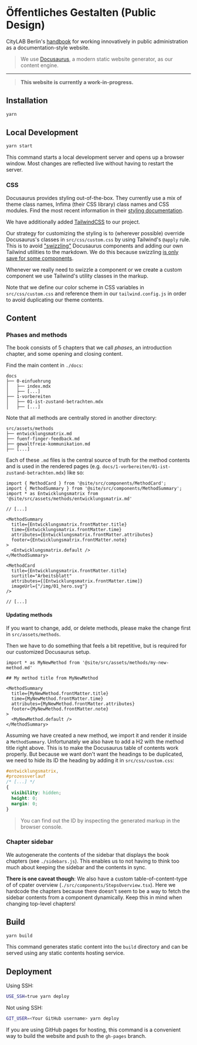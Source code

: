 # Öffentliches Gestalten (Public Design)

CityLAB Berlin's [handbook](https://citylab-berlin.org/en/projects/handbuch/) for working innovatively in public administration as a documentation-style website.

> We use [Docusaurus](https://docusaurus.io/), a modern static website generator, as our content engine.

---

> **This website is currently a work-in-progress.**

## Installation

```bash
yarn
```

## Local Development

```bash
yarn start
```

This command starts a local development server and opens up a browser window. Most changes are reflected live without having to restart the server.

### CSS

Docusaurus provides styling out-of-the-box. They currently use a mix of theme class names, Infima (their CSS library) class names and CSS modules. Find the most recent information in their [styling documentation](https://docusaurus.io/docs/styling-layout).

We have additionally added [TailwindCSS](https://tailwindcss.com/) to our project.

Our strategy for customizing the styling is to (wherever possible) override Docusaurus's classes in `src/css/custom.css` by using Tailwind's `@apply` rule. This is to avoid ["swizzling"](https://docusaurus.io/docs/swizzling) Docusaurus components and adding our own Tailwind utilities to the markdown. We do this because swizzling [is only save for some components](https://docusaurus.io/docs/swizzling#what-is-safe-to-swizzle).

Whenever we really need to swizzle a component or we create a custom component we use Tailwind's utility classes in the markup.

Note that we define our color scheme in CSS variables in `src/css/custom.css` and reference them in our `tailwind.config.js` in order to avoid duplicating our theme contents.

## Content

### Phases and methods

The book consists of 5 chapters that we call _phases_, an introduction chapter, and some opening and closing content.

Find the main content in `./docs`:

```plain
docs
├── 0-einfuehrung
│   ├── index.mdx
│   ├── [...]
├── 1-vorbereiten
│   ├── 01-ist-zustand-betrachten.mdx
│   ├── [...]
```

Note that all methods are centrally stored in another directory:

```plain
src/assets/methods
├── entwicklungsmatrix.md
├── fuenf-finger-feedback.md
├── gewaltfreie-kommunikation.md
├── [...]
```

Each of these `.md` files is the central source of truth for the method contents and is used in the rendered pages (e.g. `docs/1-vorbereiten/01-ist-zustand-betrachten.mdx`) like so:

```mdx
import { MethodCard } from '@site/src/components/MethodCard';
import { MethodSummary } from '@site/src/components/MethodSummary';
import * as Entwicklungsmatrix from '@site/src/assets/methods/entwicklungsmatrix.md'

// [...]

<MethodSummary
  title={Entwicklungsmatrix.frontMatter.title}
  time={Entwicklungsmatrix.frontMatter.time}
  attributes={Entwicklungsmatrix.frontMatter.attributes}
  footer={Entwicklungsmatrix.frontMatter.note}
>
  <Entwicklungsmatrix.default />
</MethodSummary>

<MethodCard
  title={Entwicklungsmatrix.frontMatter.title}
  surtitle="Arbeitsblatt"
  attributes={[Entwicklungsmatrix.frontMatter.time]}
  imageUrl={"/img/01_hero.svg"}
/>

// [...]
```

#### Updating methods

If you want to change, add, or delete methods, please make the change first in `src/assets/methods`.

Then we have to do something that feels a bit repetitive, but is required for our customized Docusaurus setup.

```mdx
import * as MyNewMethod from '@site/src/assets/methods/my-new-method.md'

## My method title from MyNewMethod

<MethodSummary
  title={MyNewMethod.frontMatter.title}
  time={MyNewMethod.frontMatter.time}
  attributes={MyNewMethod.frontMatter.attributes}
  footer={MyNewMethod.frontMatter.note}
>
  <MyNewMethod.default />
</MethodSummary>
```

Assuming we have created a new method, we import it and render it inside a `MethodSummary`. Unfortunately we also have to add a H2 with the method title right above. This is to make the Docusaurus table of contents work properly. But because we want don't want the headings to be duplicated, we need to hide its ID the heading by adding it in `src/css/custom.css`:

```css
#entwicklungsmatrix,
#prozessverlauf
/* [...] */
{
  visibility: hidden;
  height: 0;
  margin: 0;
}
```

> You can find out the ID by inspecting the generated markup in the browser console.

### Chapter sidebar

We autogenerate the contents of the sidebar that displays the book chapters (see `./sidebars.js`). This enables us to not having to think too much about keeping the sidebar and the contents in sync.

**There is one caveat though**: We also have a custom table-of-content-type of of cpater overview (`./src/components/StepsOverview.tsx`). Here we hardcode the chapters because there doesn't seem to be a way to fetch the sidebar contents from a component dynamically. Keep this in mind when changing top-level chapters!

## Build

```bash
yarn build
```

This command generates static content into the `build` directory and can be served using any static contents hosting service.

## Deployment

Using SSH:

```bash
USE_SSH=true yarn deploy
```

Not using SSH:

```bash
GIT_USER=<Your GitHub username> yarn deploy
```

If you are using GitHub pages for hosting, this command is a convenient way to build the website and push to the `gh-pages` branch.
